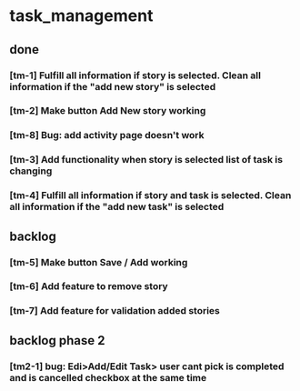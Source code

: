 # task_management

## done
### [tm-1] Fulfill all information if story is selected. Clean all information if the "add new story" is selected
### [tm-2] Make button Add New story working
### [tm-8] Bug: add activity page doesn't work
### [tm-3] Add functionality when story is selected list of task is changing
### [tm-4] Fulfill all information if story and task is selected. Clean all information if the "add new task" is selected

## backlog

### [tm-5] Make button Save / Add working
### [tm-6] Add feature to remove story
### [tm-7] Add feature for validation added stories


## backlog phase 2
### [tm2-1] bug: Edi>Add/Edit Task> user cant pick is completed and is cancelled checkbox at the same time

